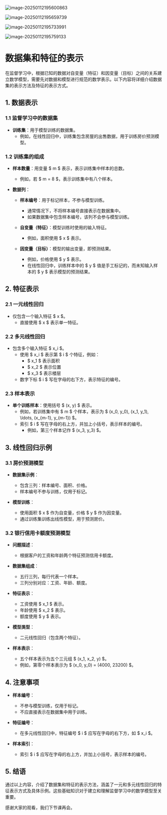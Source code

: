 ![image-20250112195600863](./assets/image-20250112195600863.png)

![image-20250112195659739](./assets/image-20250112195659739.png)



![image-20250112195733991](./assets/image-20250112195733991.png)



![image-20250112195759133](./assets/image-20250112195759133.png)

# 数据集和特征的表示

在监督学习中，根据已知的数据对自变量（特征）和因变量（目标）之间的关系建立数学模型，需要先对数据和模型进行规范的数学表示。以下内容将详细介绍数据集的表示方法及特征的表示方式。

## 1. 数据表示

### 1.1 监督学习中的数据集

- **训练集**：用于模型训练的数据集。
  - 例如，在线性回归中，训练集包含房屋的出售数据，用于训练房价预测模型。

### 1.2 训练集的组成

- **样本数量**：用变量 $ m $ 表示，表示训练集中样本的总数。
  - 例如，若 $ m = 8 $，表示训练集中有八个样本。

- **数据列**：
  - **样本编号**：用于标记样本，不参与模型训练。
    - 通常情况下，不将样本编号直接表示在数据集中。
    - 如果数据集中包含样本编号，该列不会参与模型训练。

  - **自变量（特征）**：模型训练时使用的输入特征。
    - 例如，面积使用 $ x $ 表示。

  - **因变量（目标）**：模型的输出变量，即预测结果。
    - 例如，价格使用 $ y $ 表示。
    - 在线性回归中，训练样本中的 $ y $ 值是手工标记的，而未知输入样本的 $ y $ 表示模型的预测结果。

## 2. 特征表示

### 2.1 一元线性回归

- 仅包含一个输入特征 $ x $。
  - 直接使用 $ x $ 表示单一特征。

### 2.2 多元线性回归

- 包含多个输入特征 $ x_i $。
  - 使用 $ x_i $ 表示第 $ i $ 个特征，例如：
    - $ x_1 $ 表示面积
    - $ x_2 $ 表示位置
    - $ x_3 $ 表示楼层
  - 数字下标 $ i $ 写在字母的右下方，表示特征的编号。

### 2.3 样本表示

- **单个训练样本**：使用括号 $ (x, y) $ 表示。
  - 例如，若训练集中有 $ m $ 个样本，表示为 $ (x_0, y_0), (x_1, y_1), \ldots, (x_{m-1}, y_{m-1}) $。
  - 索引 $ i $ 写在字母的右上方，并加上小括号，表示样本的编号。
    - 例如，第三个样本记作 $ (x_3, y_3) $。

## 3. 线性回归示例

### 3.1 房价预测模型

- **数据集示例**：
  - 包含三列：样本编号、面积、价格。
  - 样本编号不参与训练，仅用于标记。

- **模型训练**：
  - 使用面积 $ x $ 作为自变量，价格 $ y $ 作为因变量。
  - 通过训练集训练出线性模型，用于预测房价。

### 3.2 银行信用卡额度预测模型

- **问题描述**：
  - 根据客户的工资和年龄两个特征预测信用卡额度。

- **数据集组成**：
  - 五行三列，每行代表一个样本。
  - 三列分别对应：工资、年龄、额度。

- **特征表示**：
  - 工资使用 $ x_1 $ 表示。
  - 年龄使用 $ x_2 $ 表示。
  - 额度使用 $ y $ 表示。

- **模型类型**：
  - 二元线性回归（包含两个特征）。

- **样本表示**：
  - 五个样本表示为五个三元组 $ (x_1, x_2, y) $。
  - 例如，第零个样本表示为 $ (x_0, y_0) = (4000, 23200) $。

## 4. 注意事项

- **样本编号**：
  - 不参与模型训练，仅用于标记。
  - 不应直接表示在数据集中用于训练。

- **特征编号**：
  - 在多元线性回归中，特征编号 $ i $ 应写在字母的右下方，如 $ x_i $。

- **样本索引**：
  - 索引 $ i $ 应写在字母的右上方，并加上小括号，表示样本的编号。

## 5. 结语

通过以上内容，介绍了数据集和特征的表示方法，涵盖了一元和多元线性回归的特征表示方式及具体示例。这些基础知识对于建立和理解监督学习中的数学模型至关重要。

感谢大家的观看，我们下节课再会。